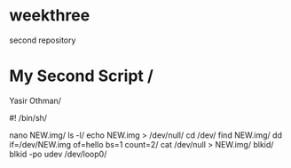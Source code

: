 # weekthree
second repository

# My Second Script /
Yasir Othman/


#! /bin/sh/

nano NEW.img/
ls -l/
echo NEW.img > /dev/null/
cd /dev/
find NEW.img/
dd if=/dev/NEW.img of=hello bs=1 count=2/
cat /dev/null > NEW.img/
blkid/
blkid -po udev /dev/loop0/


